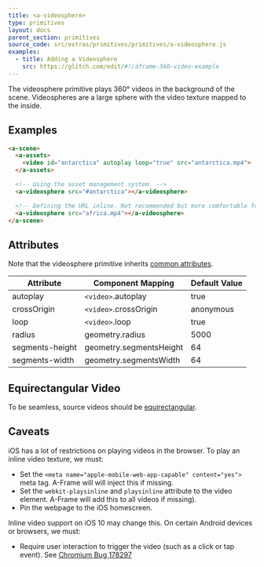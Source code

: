 ```yaml
---
title: <a-videosphere>
type: primitives
layout: docs
parent_section: primitives
source_code: src/extras/primitives/primitives/a-videosphere.js
examples:
  - title: Adding a Videosphere
    src: https://glitch.com/edit/#!/aframe-360-video-example
---
```


The videosphere primitive plays 360&deg; videos in the background of the scene.
Videospheres are a large sphere with the video texture mapped to the inside.

## Examples

```html
<a-scene>
  <a-assets>
    <video id="antarctica" autoplay loop="true" src="antarctica.mp4">
  </a-assets>

  <!-- Using the asset management system. -->
  <a-videosphere src="#antarctica"></a-videosphere>

  <!-- Defining the URL inline. Not recommended but more comfortable for web developers. -->
  <a-videosphere src="africa.mp4"></a-videosphere>
</a-scene>
```

## Attributes

Note that the videosphere primitive inherits [common attributes](./common-attributes.md).

| Attribute       | Component Mapping       | Default Value |
|-----------------|-------------------------|---------------|
| autoplay        | `<video>`.autoplay      | true          |
| crossOrigin     | `<video>`.crossOrigin   | anonymous     |
| loop            | `<video>`.loop          | true          |
| radius          | geometry.radius         | 5000          |
| segments-height | geometry.segmentsHeight | 64            |
| segments-width  | geometry.segmentsWidth  | 64            |

## Equirectangular Video

[equirectangular]: https://en.wikipedia.org/wiki/Equirectangular_projection

To be seamless, source videos should be [equirectangular][equirectangular].

## Caveats

iOS has a lot of restrictions on playing videos in the browser. To play an inline video texture, we must:

- Set the `<meta name="apple-mobile-web-app-capable" content="yes">` meta tag. A-Frame will will inject this if missing.
- Set the `webkit-playsinline` and `playsinline` attribute to the video element. A-Frame will add this to all videos if missing).
- Pin the webpage to the iOS homescreen.

Inline video support on iOS 10 may change this. On certain Android devices or
browsers, we must:

[android-touch-bug]: https://bugs.chromium.org/p/chromium/issues/detail?id=178297

- Require user interaction to trigger the video (such as a click or tap event). See [Chromium Bug 178297][android-touch-bug]

